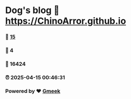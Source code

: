 # Dog's blog :link: https://ChinoArror.github.io 
### :page_facing_up: [15](https://ChinoArror.github.io/tag.html) 
### :speech_balloon: 4 
### :hibiscus: 16424 
### :alarm_clock: 2025-04-15 00:46:31 
### Powered by :heart: [Gmeek](https://github.com/Meekdai/Gmeek)
